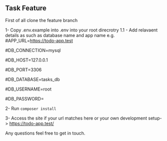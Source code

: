 ## Task Feature

First of all clone the feature branch

1- Copy .env.example into .env into your root direcrotry
1.1 - Add relavaent details as such as database name and app name 
e.g. 
#APP_URL=https://todo-app.test


#DB_CONNECTION=mysql

#DB_HOST=127.0.0.1

#DB_PORT=3306

#DB_DATABASE=tasks_db

#DB_USERNAME=root

#DB_PASSWORD=

2- Run `composer install`


3- Access the site if your url matches here or your own development setup-> https://todo-app.test/


Any questions feel free to get in touch. 
   
